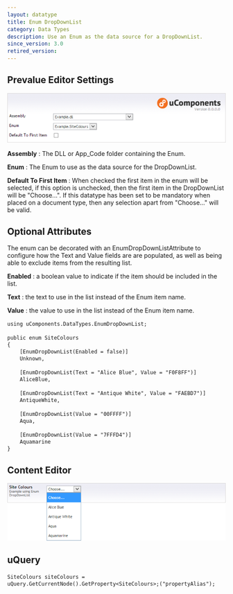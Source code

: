 ```yaml
---
layout: datatype
title: Enum DropDownList
category: Data Types
description: Use an Enum as the data source for a DropDownList.
since_version: 3.0
retired_version: 
---
```


## Prevalue Editor Settings

![Prevalue Editor](PreValueEditor.png)

**Assembly** : The DLL or App_Code folder containing the Enum.

**Enum** : The Enum to use as the data source for the DropDownList.

**Default To First Item** : When checked the first item in the enum will be selected, if this option is unchecked, then the first item in the DropDownList will be "Choose...". If this datatype has been set to be mandatory when placed on a document type, then any selection apart from "Choose..." will be valid.


## Optional Attributes

The enum can be decorated with an EnumDropDownListAttribute to configure how the Text and Value fields are are populated, as well as being able to exclude items from the resulting list.

**Enabled** : a boolean value to indicate if the item should be included in the list.

**Text** : the text to use in the list instead of the Enum item name.

**Value** : the value to use in the list instead of the Enum item name.

    using uComponents.DataTypes.EnumDropDownList;

    public enum SiteColours
    {
        [EnumDropDownList(Enabled = false)]
        Unknown,

        [EnumDropDownList(Text = "Alice Blue", Value = "F0F8FF")]
        AliceBlue,

        [EnumDropDownList(Text = "Antique White", Value = "FAEBD7")]
        AntiqueWhite,

        [EnumDropDownList(Value = "00FFFF")]
        Aqua,

        [EnumDropDownList(Value = "7FFFD4")]
        Aquamarine 
    }


## Content Editor

![Content Editor](DataEditor.png)


## uQuery

	SiteColours siteColours = uQuery.GetCurrentNode().GetProperty<SiteColours>;("propertyAlias");
